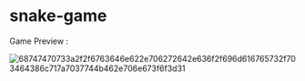 # snake-game

Game Preview  :

![68747470733a2f2f6763646e622e706272642e636f2f696d616765732f703464386c717a7037744b462e706e673f6f3d31](https://user-images.githubusercontent.com/93004333/200984625-f2170329-6922-40da-b014-e35216c83d1a.png)
